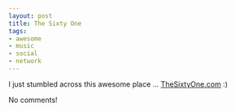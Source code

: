 ```yaml
--- 
layout: post
title: The Sixty One
tags: 
- awesome
- music
- social
- network
---
```

I just stumbled across this awesome place ... <a title="Go!" href="http://www.thesixtyone.com/" target="_blank">TheSixtyOne.com</a> :)

No comments!
